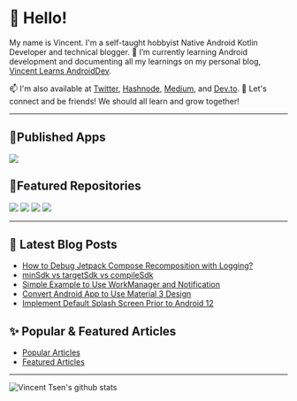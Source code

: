 # 👋 Hello!

My name is Vincent. I'm a self-taught hobbyist Native Android Kotlin Developer and technical blogger. 🌱 I’m currently learning Android development and documenting all my learnings on my personal blog, [Vincent Learns AndroidDev](https://vtsen.hashnode.dev/).

📫 I'm also available at [Twitter](https://twitter.com/vinchamp77), [Hashnode](https://hashnode.com/@vtsen), [Medium](https://vtsen.medium.com/), and [Dev.to](https://dev.to/vtsen). 💞️ Let's connect and be friends! We should all learn and grow together!  

---

## 📱Published Apps
[![](https://cdn.hashnode.com/res/hashnode/image/upload/v1673248566768/P097DsXZH.png)](https://play.google.com/store/apps/dev?id=6806749795902472253)

## 🔔Featured Repositories
[![](https://github-readme-stats.vercel.app/api/pin/?username=vinchamp77&repo=AndroidNews&theme=dark)](https://github.com/vinchamp77/AndroidNews) [![](https://github-readme-stats.vercel.app/api/pin/?username=vinchamp77&repo=Demo_SimpleRestAPI&theme=dark)](https://github.com/vinchamp77/Demo_SimpleRestAPI) 
[![](https://github-readme-stats.vercel.app/api/pin/?username=vinchamp77&repo=Demo_CleanEmptyCompose&theme=dark)](https://github.com/vinchamp77/Demo_CleanEmptyCompose) [![](https://github-readme-stats.vercel.app/api/pin/?username=vinchamp77&repo=buildutils&theme=dark)](https://github.com/vinchamp77/buildutils)


---

## 📝 Latest Blog Posts
<!-- BLOG-POST-LIST:START -->
- [How to Debug Jetpack Compose Recomposition with Logging?](https://vtsen.hashnode.dev/how-to-debug-jetpack-compose-recomposition-with-logging)
- [minSdk vs targetSdk vs compileSdk](https://vtsen.hashnode.dev/minsdk-vs-targetsdk-vs-compilesdk)
- [Simple Example to Use WorkManager and Notification](https://vtsen.hashnode.dev/simple-example-to-use-workmanager-and-notification)
- [Convert Android App to Use Material 3 Design](https://vtsen.hashnode.dev/convert-android-app-to-use-material-3-design)
- [Implement Default Splash Screen Prior to Android 12](https://vtsen.hashnode.dev/implement-default-splash-screen-prior-to-android-12)
<!-- BLOG-POST-LIST:END -->

## ✨ Popular & Featured Articles
- [Popular Articles](https://vtsen.hashnode.dev/popular-articles)
- [Featured Articles](https://vtsen.hashnode.dev/featured-articles)

---

![Vincent Tsen's github stats](https://github-readme-stats-git-masterrstaa-rickstaa.vercel.app/api?username=vinchamp77&show_icons=true&count_private=true&hide=prs&theme=dark)

<!---
vinchamp77/vinchamp77 is a ✨ special ✨ repository because its `README.md` (this file) appears on your GitHub profile.
You can click the Preview link to take a look at your changes.
- 👋 Hi, I’m @vinchamp77
- 👀 I’m interested in ...
- 🌱 I’m currently learning ...
- 💞️ I’m looking to collaborate on ...
- 📫 How to reach me ...
--->
